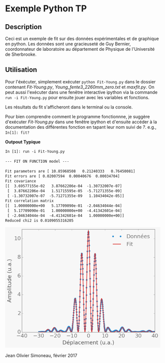 # Exemple Python TP

## Description
Ceci est un exemple de fit sur des données expérimentales et de graphique en
python. Les données sont une gracieuseté de Guy Bernier, coordonnateur de laboratoire au département de Physique de l'Université de Sherbrooke.

## Utilisation
Pour l'éxécuter, simplement exécuter `python Fit-Young.py` dans le dossier 
contenant *Fit-Young.py*, *Young_fente3_2260mm_zero.txt* et *maxfit.py*.
On peut aussi l'exécuter dans une fenêtre interactive ipython via la commande
`run -i Fit-Young.py` pour ensuite jouer avec les variables et fonctions.

Les résultats du fit s'afficheront dans le terminal ou la console.

Pour bien comprendre comment le programme fonctionnne, je suggère d'exécuter
*Fit-Young.py* dans une fenêtre ipython et d'ensuite accéder à la 
documentation des différentes fonction en tapant leur nom suivi de *?*.
e.g., `In[1]: fit?`

**Outpout Typique**
```
In [1]: run -i Fit-Young.py

--- FIT ON FUNCTION model ---

Fit parameters are [ 10.85968508   0.21240333   0.76450081]
Fit errors are [ 0.02007594  0.00040676  0.00034704]
Fit covariance
[[  3.69577155e-02   3.87662206e-04  -1.30732007e-07]
 [  3.87662206e-04   1.51715595e-05  -5.71271355e-09]
 [ -1.30732007e-07  -5.71271355e-09   1.10434042e-05]]
Fit correlation matrix
[[  1.00000000e+00   5.17709090e-01  -2.04634044e-04]
 [  5.17709090e-01   1.00000000e+00  -4.41342601e-04]
 [ -2.04634044e-04  -4.41342601e-04   1.00000000e+00]]
Reduced chi2 is 0.0109055316205
```

![Graphique obtenu](Example/Fit-Young_Python.png)


Jean Olivier Simoneau, février 2017

